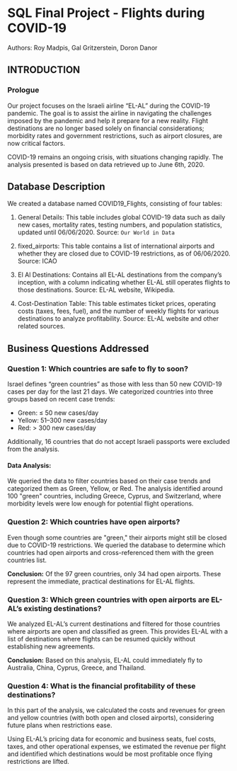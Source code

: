 # SQL Final Project - Flights during COVID-19
Authors: Roy Madpis, Gal Gritzerstein, Doron Danor

## INTRODUCTION
### Prologue

Our project focuses on the Israeli airline “EL-AL” during the COVID-19 pandemic. The goal is to assist the airline in navigating the challenges imposed by the pandemic and help it prepare for a new reality. Flight destinations are no longer based solely on financial considerations; morbidity rates and government restrictions, such as airport closures, are now critical factors.

COVID-19 remains an ongoing crisis, with situations changing rapidly. The analysis presented is based on data retrieved up to June 6th, 2020.

## Database Description
We created a database named COVID19_Flights, consisting of four tables:

1. General Details: This table includes global COVID-19 data such as daily new cases, mortality rates, testing numbers, and population statistics, updated until 06/06/2020.
Source: `Our World in Data`

2. fixed_airports: This table contains a list of international airports and whether they are closed due to COVID-19 restrictions, as of 06/06/2020.
Source: ICAO

3. El Al Destinations: Contains all EL-AL destinations from the company’s inception, with a column indicating whether EL-AL still operates flights to those destinations.
Source: EL-AL website, Wikipedia.

4. Cost-Destination Table: This table estimates ticket prices, operating costs (taxes, fees, fuel), and the number of weekly flights for various destinations to analyze profitability.
Source: EL-AL website and other related sources.

## Business Questions Addressed
### Question 1: Which countries are safe to fly to soon?
Israel defines “green countries” as those with less than 50 new COVID-19 cases per day for the last 21 days. We categorized countries into three groups based on recent case trends:

* Green: ≤ 50 new cases/day
* Yellow: 51–300 new cases/day
* Red: > 300 new cases/day

Additionally, 16 countries that do not accept Israeli passports were excluded from the analysis.

#### Data Analysis:
We queried the data to filter countries based on their case trends and categorized them as Green, Yellow, or Red. The analysis identified around 100 "green" countries, including Greece, Cyprus, and Switzerland, where morbidity levels were low enough for potential flight operations.

### Question 2: Which countries have open airports?
Even though some countries are "green," their airports might still be closed due to COVID-19 restrictions. We queried the database to determine which countries had open airports and cross-referenced them with the green countries list.

**Conclusion:**
Of the 97 green countries, only 34 had open airports. These represent the immediate, practical destinations for EL-AL flights.

### Question 3: Which green countries with open airports are EL-AL’s existing destinations?
We analyzed EL-AL’s current destinations and filtered for those countries where airports are open and classified as green. This provides EL-AL with a list of destinations where flights can be resumed quickly without establishing new agreements.

**Conclusion:**
Based on this analysis, EL-AL could immediately fly to Australia, China, Cyprus, Greece, and Thailand.

### Question 4: What is the financial profitability of these destinations?
In this part of the analysis, we calculated the costs and revenues for green and yellow countries (with both open and closed airports), considering future plans when restrictions ease.

Using EL-AL’s pricing data for economic and business seats, fuel costs, taxes, and other operational expenses, we estimated the revenue per flight and identified which destinations would be most profitable once flying restrictions are lifted.
